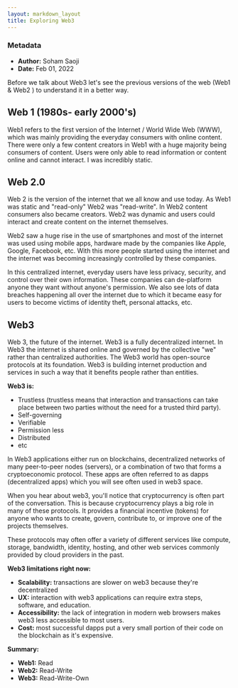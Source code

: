 ```yaml
---
layout: markdown_layout
title: Exploring Web3
---
```


### Metadata
- **Author:** Soham Saoji
- **Date:** Feb 01, 2022

Before we talk about Web3 let's see the previous versions of the web (Web1 & Web2 ) to understand it in a better way.

## Web 1 (1980s- early 2000's)
Web1 refers to the first version of the Internet / World Wide Web (WWW), which was mainly providing the everyday consumers with 
online content. There were only a few content creators in Web1 with a huge majority being consumers of content. Users were only 
able to read information or content online and cannot interact. I was incredibly static.

## Web 2.0
Web 2 is the version of the internet that we all know and use today. As Web1 was static and "read-only" Web2 was "read-write". 
In Web2 content consumers also became creators. Web2 was dynamic and users could interact and create content on the internet 
themselves.

Web2 saw a huge rise in the use of smartphones and most of the internet was used using mobile apps, hardware made by the 
companies like Apple, Google, Facebook, etc. With this more people started using the internet and the internet was becoming 
increasingly controlled by these companies.

In this centralized internet, everyday users have less privacy, security, and control over their own information. These 
companies can de-platform anyone they want without anyone's permission. We also see lots of data breaches happening all over the 
internet due to which it became easy for users to become victims of identity theft, personal attacks, etc.

## Web3
Web 3, the future of the internet. Web3 is a fully decentralized internet. In Web3 the internet is shared online and governed by 
the collective "we" rather than centralized authorities. The Web3 world has open-source protocols at its foundation. Web3 is 
building internet production and services in such a way that it benefits people rather than entities.

**Web3 is:**
- Trustless (trustless means that interaction and transactions can take place between two parties without the need for a trusted 
third party).
- Self-governing
- Verifiable
- Permission less
- Distributed
- etc

In Web3 applications either run on blockchains, decentralized networks of many peer-to-peer nodes (servers), or a combination of 
two that forms a cryptoeconomic protocol. These apps are often referred to as dapps (decentralized apps) which you will see 
often used in web3 space.

When you hear about web3, you'll notice that cryptocurrency is often part of the conversation. This is because cryptocurrency 
plays a big role in many of these protocols. It provides a financial incentive (tokens) for anyone who wants to create, govern, 
contribute to, or improve one of the projects themselves.

These protocols may often offer a variety of different services like compute, storage, bandwidth, identity, hosting, and other 
web services commonly provided by cloud providers in the past.

**Web3 limitations right now:**
- **Scalability:** transactions are slower on web3 because they're decentralized
- **UX:** interaction with web3 applications can require extra steps, software, and education.
- **Accessibility:** the lack of integration in modern web browsers makes web3 less accessible to most users.
- **Cost:** most successful dapps put a very small portion of their code on the blockchain as it's expensive.

**Summary:**
- **Web1:** Read
- **Web2:** Read-Write
- **Web3:** Read-Write-Own